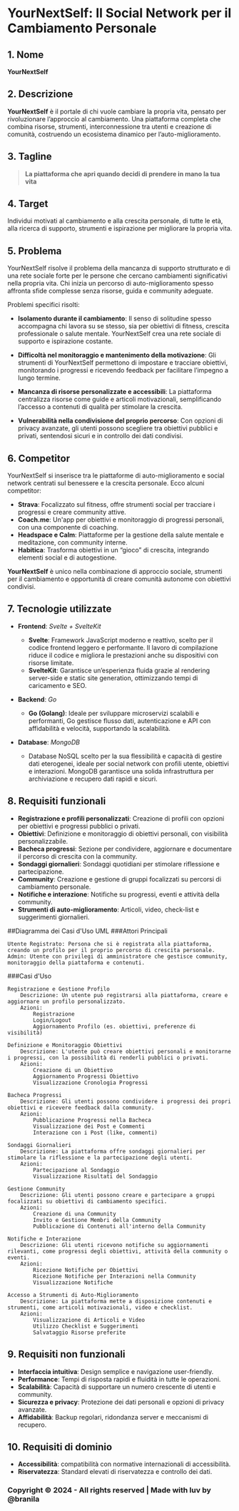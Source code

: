 # YourNextSelf: Il Social Network per il Cambiamento Personale

## 1. Nome
**YourNextSelf**

## 2. Descrizione
**YourNextSelf** è il portale di chi vuole cambiare la propria vita, pensato per rivoluzionare l’approccio al cambiamento. Una piattaforma completa che combina risorse, strumenti, interconnessione tra utenti e creazione di comunità, costruendo un ecosistema dinamico per l’auto-miglioramento.

## 3. Tagline
> **La piattaforma che apri quando decidi di prendere in mano la tua vita**

## 4. Target
Individui motivati al cambiamento e alla crescita personale, di tutte le età, alla ricerca di supporto, strumenti e ispirazione per migliorare la propria vita.

## 5. Problema
YourNextSelf risolve il problema della mancanza di supporto strutturato e di una rete sociale forte per le persone che cercano cambiamenti significativi nella propria vita. Chi inizia un percorso di auto-miglioramento spesso affronta sfide complesse senza risorse, guida e community adeguate.

Problemi specifici risolti:

- **Isolamento durante il cambiamento**: Il senso di solitudine spesso accompagna chi lavora su se stesso, sia per obiettivi di fitness, crescita professionale o salute mentale. YourNextSelf crea una rete sociale di supporto e ispirazione costante.
  
- **Difficoltà nel monitoraggio e mantenimento della motivazione**: Gli strumenti di YourNextSelf permettono di impostare e tracciare obiettivi, monitorando i progressi e ricevendo feedback per facilitare l’impegno a lungo termine.
  
- **Mancanza di risorse personalizzate e accessibili**: La piattaforma centralizza risorse come guide e articoli motivazionali, semplificando l’accesso a contenuti di qualità per stimolare la crescita.
  
- **Vulnerabilità nella condivisione del proprio percorso**: Con opzioni di privacy avanzate, gli utenti possono scegliere tra obiettivi pubblici e privati, sentendosi sicuri e in controllo dei dati condivisi.

## 6. Competitor
YourNextSelf si inserisce tra le piattaforme di auto-miglioramento e social network centrati sul benessere e la crescita personale. Ecco alcuni competitor:

- **Strava**: Focalizzato sul fitness, offre strumenti social per tracciare i progressi e creare community attive.
- **Coach.me**: Un'app per obiettivi e monitoraggio di progressi personali, con una componente di coaching.
- **Headspace e Calm**: Piattaforme per la gestione della salute mentale e meditazione, con community interne.
- **Habitica**: Trasforma obiettivi in un “gioco” di crescita, integrando elementi social e di autogestione.

**YourNextSelf** è unico nella combinazione di approccio sociale, strumenti per il cambiamento e opportunità di creare comunità autonome con obiettivi condivisi.

## 7. Tecnologie utilizzate

- **Frontend**: *Svelte + SvelteKit*
  - **Svelte**: Framework JavaScript moderno e reattivo, scelto per il codice frontend leggero e performante. Il lavoro di compilazione riduce il codice e migliora le prestazioni anche su dispositivi con risorse limitate.
  - **SvelteKit**: Garantisce un’esperienza fluida grazie al rendering server-side e static site generation, ottimizzando tempi di caricamento e SEO.

- **Backend**: *Go*
  - **Go (Golang)**: Ideale per sviluppare microservizi scalabili e performanti, Go gestisce flusso dati, autenticazione e API con affidabilità e velocità, supportando la scalabilità.

- **Database**: *MongoDB*
  - Database NoSQL scelto per la sua flessibilità e capacità di gestire dati eterogenei, ideale per social network con profili utente, obiettivi e interazioni. MongoDB garantisce una solida infrastruttura per archiviazione e recupero dati rapidi e sicuri.

## 8. Requisiti funzionali

- **Registrazione e profili personalizzati**: Creazione di profili con opzioni per obiettivi e progressi pubblici o privati.
- **Obiettivi**: Definizione e monitoraggio di obiettivi personali, con visibilità personalizzabile.
- **Bacheca progressi**: Sezione per condividere, aggiornare e documentare il percorso di crescita con la community.
- **Sondaggi giornalieri**: Sondaggi quotidiani per stimolare riflessione e partecipazione.
- **Community**: Creazione e gestione di gruppi focalizzati su percorsi di cambiamento personale.
- **Notifiche e interazione**: Notifiche su progressi, eventi e attività della community.
- **Strumenti di auto-miglioramento**: Articoli, video, check-list e suggerimenti giornalieri.

##Diagramma dei Casi d'Uso UML 
###Attori Principali

    Utente Registrato: Persona che si è registrata alla piattaforma, creando un profilo per il proprio percorso di crescita personale.
    Admin: Utente con privilegi di amministratore che gestisce community, monitoraggio della piattaforma e contenuti.

###Casi d'Uso

    Registrazione e Gestione Profilo
        Descrizione: Un utente può registrarsi alla piattaforma, creare e aggiornare un profilo personalizzato.
        Azioni:
            Registrazione
            Login/Logout
            Aggiornamento Profilo (es. obiettivi, preferenze di visibilità)

    Definizione e Monitoraggio Obiettivi
        Descrizione: L'utente può creare obiettivi personali e monitorarne i progressi, con la possibilità di renderli pubblici o privati.
        Azioni:
            Creazione di un Obiettivo
            Aggiornamento Progressi Obiettivo
            Visualizzazione Cronologia Progressi

    Bacheca Progressi
        Descrizione: Gli utenti possono condividere i progressi dei propri obiettivi e ricevere feedback dalla community.
        Azioni:
            Pubblicazione Progressi nella Bacheca
            Visualizzazione dei Post e Commenti
            Interazione con i Post (like, commenti)

    Sondaggi Giornalieri
        Descrizione: La piattaforma offre sondaggi giornalieri per stimolare la riflessione e la partecipazione degli utenti.
        Azioni:
            Partecipazione al Sondaggio
            Visualizzazione Risultati del Sondaggio

    Gestione Community
        Descrizione: Gli utenti possono creare e partecipare a gruppi focalizzati su obiettivi di cambiamento specifici.
        Azioni:
            Creazione di una Community
            Invito e Gestione Membri della Community
            Pubblicazione di Contenuti all'interno della Community

    Notifiche e Interazione
        Descrizione: Gli utenti ricevono notifiche su aggiornamenti rilevanti, come progressi degli obiettivi, attività della community o eventi.
        Azioni:
            Ricezione Notifiche per Obiettivi
            Ricezione Notifiche per Interazioni nella Community
            Visualizzazione Notifiche

    Accesso a Strumenti di Auto-Miglioramento
        Descrizione: La piattaforma mette a disposizione contenuti e strumenti, come articoli motivazionali, video e checklist.
        Azioni:
            Visualizzazione di Articoli e Video
            Utilizzo Checklist e Suggerimenti
            Salvataggio Risorse preferite

## 9. Requisiti non funzionali

- **Interfaccia intuitiva**: Design semplice e navigazione user-friendly.
- **Performance**: Tempi di risposta rapidi e fluidità in tutte le operazioni.
- **Scalabilità**: Capacità di supportare un numero crescente di utenti e community.
- **Sicurezza e privacy**: Protezione dei dati personali e opzioni di privacy avanzate.
- **Affidabilità**: Backup regolari, ridondanza server e meccanismi di recupero.

## 10. Requisiti di dominio

- **Accessibilità**: compatibilità con normative internazionali di accessibilità.
- **Riservatezza**: Standard elevati di riservatezza e controllo dei dati.

### Copyright © 2024 - All rights reserved | Made with luv by @branila
